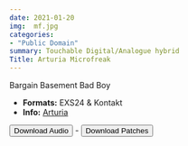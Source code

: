 ```yaml
---
date: 2021-01-20
img:  mf.jpg
categories: 
- "Public Domain"
summary: Touchable Digital/Analogue hybrid
Title: Arturia Microfreak
---
```


Bargain Basement Bad Boy

-   **Formats:** EXS24 & Kontakt
-    **Info:** [Arturia](https://www.arturia.com/products/hardware-synths/microfreak/overview)




<div class="buttons"> <a href="https://www.dropbox.com/sh/g2gbrckgf7zj3kd/AACgPrELmwEFiA5lugQaq-HAa?dl=0"> <button>Download Audio</button></a> - <a href="https://github.com/publicsamples/Akai-AX80"> <button>Download Patches</button></a></div>



